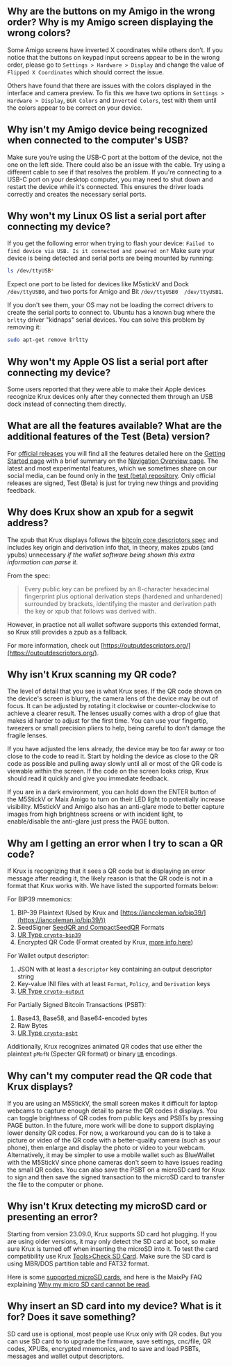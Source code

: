 ## Why are the buttons on my Amigo in the wrong order? Why is my Amigo screen displaying the wrong colors?
Some Amigo screens have inverted X coordinates while others don’t. If you notice that the buttons on keypad input screens appear to be in the wrong order, please go to `Settings > Hardware > Display` and change the value of `Flipped X Coordinates` which should correct the issue.

Others have found that there are issues with the colors displayed in the interface and camera preview. To fix this we have two options in `Settings > Hardware > Display`, `BGR Colors` and `Inverted Colors`, test with them until the colors appear to be correct on your device.

## Why isn't my Amigo device being recognized when connected to the computer's USB?
Make sure you’re using the USB-C port at the bottom of the device, not the one on the left side. There could also be an issue with the cable. Try using a different cable to see if that resolves the problem. If you're connecting to a USB-C port on your desktop computer, you may need to shut down and restart the device while it's connected. This ensures the driver loads correctly and creates the necessary serial ports.

## Why won't my Linux OS list a serial port after connecting my device?
If you get the following error when trying to flash your device: `Failed to find device via USB. Is it connected and powered on?`
Make sure your device is being detected and serial ports are being mounted by running:
```bash
ls /dev/ttyUSB*
```
Expect one port to be listed for devices like M5stickV and Dock `/dev/ttyUSB0`, and two ports for Amigo and Bit `/dev/ttyUSB0  /dev/ttyUSB1`.

If you don't see them, your OS may not be loading the correct drivers to create the serial ports to connect to. Ubuntu has a known bug where the `brltty` driver "kidnaps" serial devices. You can solve this problem by removing it:
```bash
sudo apt-get remove brltty
```

## Why won't my Apple OS list a serial port after connecting my device?
Some users reported that they were able to make their Apple devices recognize Krux devices only after they connected them through an USB dock instead of connecting them directly.

## What are all the features available? What are the additional features of the Test (Beta) version?
For [official releases](https://github.com/selfcustody/krux/releases) you will find all the features detailed here on the [Getting Started page](getting-started/index.en.md) with a brief summary on the [Navigation Overview page](getting-started/navigation.en.md). The latest and most experimental features, which we sometimes share on our social media, can be found only in the [test (beta) repository](https://github.com/odudex/krux_binaries/). Only official releases are signed, Test (Beta) is just for trying new things and providing feedback.

## Why does Krux show an xpub for a segwit address?
The xpub that Krux displays follows the [bitcoin core descriptors spec](https://github.com/bitcoin/bitcoin/blob/master/doc/descriptors.md#key-origin-identification) and includes key origin and derivation info that, in theory, makes zpubs (and ypubs) unnecessary *if the wallet software being shown this extra information can parse it*. 

From the spec:
> Every public key can be prefixed by an 8-character hexadecimal fingerprint plus optional derivation steps (hardened and unhardened) surrounded by brackets, identifying the master and derivation path the key or xpub that follows was derived with.

However, in practice not all wallet software supports this extended format, so Krux still provides a zpub as a fallback.

For more information, check out [https://outputdescriptors.org/](https://outputdescriptors.org/).

## Why isn't Krux scanning my QR code?
The level of detail that you see is what Krux sees. If the QR code shown on the device's screen is blurry, the camera lens of the device may be out of focus. It can be adjusted by rotating it clockwise or counter-clockwise to achieve a clearer result. The lenses usually comes with a drop of glue that makes id harder to adjust for the first time. You can use your fingertip, tweezers or small precision pliers to help, being careful to don't damage the fragile lenses.

If you have adjusted the lens already, the device may be too far away or too close to the code to read it. Start by holding the device as close to the QR code as possible and pulling away slowly until all or most of the QR code is viewable within the screen. If the code on the screen looks crisp, Krux should read it quickly and give you immediate feedback.

If you are in a dark environment, you can hold down the ENTER button of the M5StickV or Maix Amigo to turn on their LED light to potentially increase visibility. M5stickV and Amigo also has an anti-glare mode to better capture images from high brightness screens or with incident light, to enable/disable the anti-glare just press the PAGE button.

## Why am I getting an error when I try to scan a QR code?
If Krux is recognizing that it sees a QR code but is displaying an error message after reading it, the likely reason is that the QR code is not in a format that Krux works with. We have listed the supported formats below:

For BIP39 mnemonics:

1. BIP-39 Plaintext (Used by Krux and [https://iancoleman.io/bip39/](https://iancoleman.io/bip39/))
2. SeedSigner [SeedQR and CompactSeedQR](https://github.com/SeedSigner/seedsigner/blob/dev/docs/seed_qr/README.md) Formats
3. [UR Type `crypto-bip39`](https://github.com/BlockchainCommons/Research/blob/master/papers/bcr-2020-006-urtypes.md)
4. Encrypted QR Code (Format created by Krux, [more info here](getting-started/features/encrypted-mnemonics.md))

For Wallet output descriptor:

1. JSON with at least a `descriptor` key containing an output descriptor string
2. Key-value INI files with at least `Format`, `Policy`, and `Derivation` keys
3. [UR Type `crypto-output`](https://github.com/BlockchainCommons/Research/blob/master/papers/bcr-2020-010-output-desc.md)

For Partially Signed Bitcoin Transactions (PSBT):

1. Base43, Base58, and Base64-encoded bytes
2. Raw Bytes
3. [UR Type `crypto-psbt`](https://github.com/BlockchainCommons/Research/blob/master/papers/bcr-2020-006-urtypes.md)

Additionally, Krux recognizes animated QR codes that use either the plaintext `pMofN` (Specter QR format) or binary [`UR`](https://github.com/BlockchainCommons/Research/blob/master/papers/bcr-2020-005-ur.md) encodings.

## Why can't my computer read the QR code that Krux displays?
If you are using an M5StickV, the small screen makes it difficult for laptop webcams to capture enough detail to parse the QR codes it displays.
You can toggle brightness of QR codes from public keys and PSBTs by pressing PAGE button.
In the future, more work will be done to support displaying lower density QR codes. For now, a workaround you can do is to take a picture or video of the QR code with a better-quality camera (such as your phone), then enlarge and display the photo or video to your webcam. Alternatively, it may be simpler to use a mobile wallet such as BlueWallet with the M5StickV since phone cameras don't seem to have issues reading the small QR codes. You can also save the PSBT on a microSD card for Krux to sign and then save the signed transaction to the microSD card to transfer the file to the computer or phone.

## Why isn't Krux detecting my microSD card or presenting an error?
Starting from version 23.09.0, Krux supports SD card hot plugging. If you are using older versions, it may only detect the SD card at boot, so make sure Krux is turned off when inserting the microSD into it. To test the card compatibility use Krux [Tools>Check SD Card](getting-started/features/tools.md/#check-sd-card).
Make sure the SD card is using MBR/DOS partition table and FAT32 format.

Here is some [supported microSD cards](https://github.com/m5stack/m5-docs/blob/master/docs/en/core/m5stickv.md#tf-cardmicrosd-test), and here is the MaixPy FAQ explaining [Why my micro SD card cannot be read](https://wiki.sipeed.com/soft/maixpy/en/others/maixpy_faq.html#Micro-SD-card-cannot-be-read).

## Why insert an SD card into my device? What is it for? Does it save something?
SD card use is optional, most people use Krux only with QR codes. But you can use SD card to to upgrade the firmware, save settings, cnc/file, QR codes, XPUBs, encrypted mnemonics, and to save and load PSBTs, messages and wallet output descriptors.